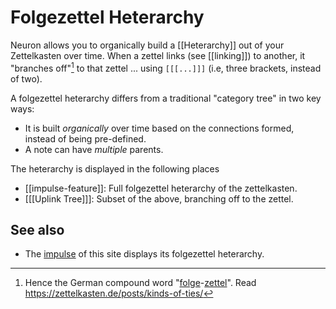 # Folgezettel Heterarchy

Neuron allows you to organically build a [[Heterarchy]] out of your Zettelkasten
over time. When a zettel links (see [[linking]]) to another, it "branches
off"[^1] to that zettel ... using `[[[...]]]` (i.e, three brackets, instead
of two).

A folgezettel heterarchy differs from a traditional "category tree" in two key
ways:

* It is built *organically* over time based on the connections formed, instead
  of being pre-defined.
* A note can have *multiple* parents.

The heterarchy is displayed in the following places

* [[impulse-feature]]: Full folgezettel heterarchy of the zettelkasten.
* [[[Uplink Tree]]]: Subset of the above, branching off to the zettel.

## See also

* The [impulse](./impulse.html) of this site displays its folgezettel heterarchy.

[^1]: Hence the German compound word "[folge]-[zettel]". Read <https://zettelkasten.de/posts/kinds-of-ties/>

[folge]: https://en.wiktionary.org/wiki/Folge#German

[zettel]: https://en.wiktionary.org/wiki/Zettel#German
